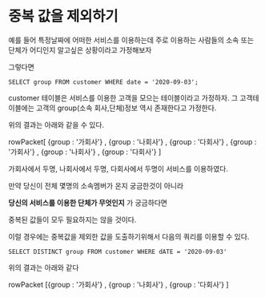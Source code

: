 # 중복 값을 제외하기

예를 들어 특정날짜에 어떠한 서비스를 이용하는데 주로 이용하는 사람들의 소속 또는 단체가 어디인지 알고싶은 상황이라고 가정해보자

그렇다면

``` SELECT group FROM customer WHERE date = '2020-09-03'; ```

customer 테이블은 서비스를 이용한 고객을 모으는 테이블이라고 가정하자.
그 고객테이블에는 고객의 group(소속 회사,단체)정보 역시 존재한다고 가정한다.

위의 결과는 아래와 같을 수 있다.

rowPacket[ {group : '가회사'} , {group : '나회사'} , {group : '다회사'} , {group : '가회사'} , {group : '나회사'} , {group : '다회사'}  ]

가회사에서 두명, 나회사에서 두명, 다회사에서 두명이 서비스를 이용하였다.

만약 당신이 전체 몇명의 소속멤버가 온지 궁금한것이 아니라

__당신의 서비스를 이용한 단체가 무엇인지__ 가 궁금하다면

중복된 값들이 모두 필요하지는 않을 것이다.

이럴 경우에는 중복값을 제외한 값을 도출하기위해서 다음의 쿼리를 이용할 수 있다.

``` SELECT DISTINCT group FROM customer WHERE dATE = '2020-09-03' ```

위의 결과는 아래와 같다

rowPacket [{group : '가회사'} , {group : '나회사'} , {group : '다회사'} ]


